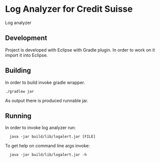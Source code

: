 # Log Analyzer for Credit Suisse
Log analyzer

## Development
Project is developed with Eclipse with Gradle plugin. In order to work on it import it into Eclipse.

## Building
In order to build invoke gradle wrapper.
```
./gradlew jar
```
As output there is produced runnable jar.

## Running
In order to invoke log analyzer run:
```
  java -jar build/lib/logalert.jar [FILE]
```

To get help on command line args invoke:
```
  java -jar build/lib/logalert.jar -h
```
